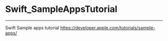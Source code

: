 # Swift_SampleAppsTutorial

---------

Swift Sample apps tutorial
https://developer.apple.com/tutorials/sample-apps/

